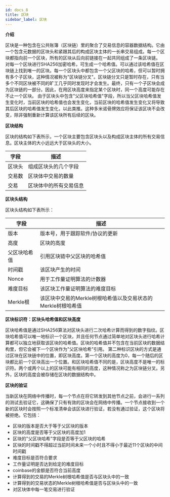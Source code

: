 ```yaml
---
id: docs_8
title: 区块
sidebar_label: 区块
---
```


**介绍**

区块是一种包含在公共账簿（区块链）里的聚合了交易信息的容器数据结构。它由一个包含元数据的区块头和紧跟其后的构成区块主体的一长串交易组成。每一个区块都指向前一个区块，所有的区块从后向前链接在一起共同组成了一条区块链。
对每一个区块进行SHA256加密哈希，可生成一个哈希值。可以通过该哈希值在区块链上找到唯一的区块。每一个区块头中都包含一个父区块的哈希，但可以暂时拥有多个子区块，这种情况被称为"区块链分叉"。区块链分叉只是暂时存在，只有当多个不同区块被不同的旷工几乎同时发现时才会发生。最终，只有一个子区块会成为区块链的一部分。因此，在用区块高度来指定某个区块时，同一个高度可能存在不止一个区块。
由于区块头中包含"父区块哈希值"字段，所以当父区块哈希值发生变化时，当前区块的哈希值也会发生变化，当前区块的哈希值发生变化又将导致其后区块的哈希值发生变化，以此类推。这种多米诺骨牌效应将保证该区块不会改变，除非强制重新计算该区块所有后续的区块。

**区块结构**

区块的结构如下表所示，一个区块主要包含区块头以及构成区块主体的所有交易信息。区块主体的大小远远大于区块头的大小。

| 字段 | 描述 |
| --- | --- |
| 区块头 | 组成区块头的几个字段 |
| 交易数 | 区块体中交易的数量 |
| 交易 | 区块体中的所有交易信息 |


**区块头结构**

区块头结构如下表所示：

| 字段 | 描述 |
| --- | --- |
| 版本 | 版本号，用于跟踪软件/协议的更新 |
| 高度 | 区块的高度 |
| 父区块哈希值 | 引用区块链中父区块的哈希值 |
| 时间戳 | 该区块产生的时间 |
| Nonce | 用于工作量证明算法的计数器 |
| 难度目标 | 该区块工作量证明算法的难度目标 |
| Merkle根 | 该区块中交易的Merkle树根哈希值以及交易状态的Merkle树根哈希值 |


**区块标识符：区块头哈希值和区块高度**

区块哈希值是通过SHA256算法对区块头进行二次哈希计算而得到的数字指纹。区块哈希值可以唯一地标识一个区块，并且任何节点通过简单地对区块头进行哈希计算都可以独立地获取该区块的哈希值。区块的哈希值并不包含在当前区块的数据结构里，但它会被下一个区块作为"父区块哈希"引用。
第二种标识区块的方式是通过区块在区块链中的位置，即区块高度。第一个区块的高度为0，每一个随后的区块都比前一个区块高出一个位置。和区块哈希值不同的是，区块高度不是唯一的标识符。两个或两个以上的区块可能有相同的高度，这种情况称之为区块链分叉。另外，区块的高度会被存储在区块的数据结构中。

**区块的验证**

当新区块在网络中传播时，每一个节点在将它转发到其他节点之前，会进行一系列的测试去验证它，这确保了只有有效的区块会在网络中传播。一个节点接收到一个新的区块时会按照一个标准清单会该区块进行验证，若没有通过验证，这个区块将被拒绝。它包括：

- 区块的版本是否大于等于父区块的版本
- 区块的高度是否等于父区块的高度加1
- 区块的"父区块哈希"字段是否等于父区块的哈希
- 区块的时间戳不得超过当前时间未来一个小时且不得小于最近11个区块的中间时间戳
- 难度目标是否符合要求
- 工作量证明是否达到给定的难度目标
- coinbase的金额是否符合当前高度
- 计算得到的交易的Merkle树根哈希值是否与区块头中的一致
- 计算得到的交易状态的Merkle树根哈希值是否与区块头中的一致
- 对区块体中每一笔交易进行验证

